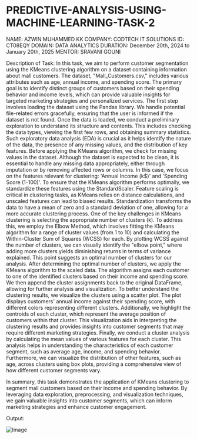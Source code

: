 # PREDICTIVE-ANALYSIS-USING-MACHINE-LEARNING-TASK-2
NAME: AZWIN MUHAMMED KK
COMPANY: CODTECH IT SOLUTIONS
ID: CT08EQY 
DOMAIN: DATA ANALYTICS 
DURATION: December 20th, 2024 to January 20th, 2025
MENTOR: SRAVANI GOUNI

Description of Task:
In this task, we aim to perform customer segmentation using the KMeans clustering algorithm on a dataset containing information about mall customers. The dataset, "Mall_Customers.csv," includes various attributes such as age, annual income, and spending score. The primary goal is to identify distinct groups of customers based on their spending behavior and income levels, which can provide valuable insights for targeted marketing strategies and personalized services.
The first step involves loading the dataset using the Pandas library. We handle potential file-related errors gracefully, ensuring that the user is informed if the dataset is not found. Once the data is loaded, we conduct a preliminary exploration to understand its structure and contents. This includes checking the data types, viewing the first few rows, and obtaining summary statistics. Such exploratory data analysis (EDA) is crucial as it helps identify the nature of the data, the presence of any missing values, and the distribution of key features.
Before applying the KMeans algorithm, we check for missing values in the dataset. Although the dataset is expected to be clean, it is essential to handle any missing data appropriately, either through imputation or by removing affected rows or columns. In this case, we focus on the features relevant for clustering: 'Annual Income (k$)' and 'Spending Score (1-100)'.
To ensure that the KMeans algorithm performs optimally, we standardize these features using the StandardScaler. Feature scaling is critical in clustering tasks, as KMeans relies on distance calculations, and unscaled features can lead to biased results. Standardization transforms the data to have a mean of zero and a standard deviation of one, allowing for a more accurate clustering process.
One of the key challenges in KMeans clustering is selecting the appropriate number of clusters (k). To address this, we employ the Elbow Method, which involves fitting the KMeans algorithm for a range of cluster values (from 1 to 10) and calculating the Within-Cluster Sum of Squares (WCSS) for each. By plotting WCSS against the number of clusters, we can visually identify the "elbow point," where adding more clusters yields diminishing returns in terms of variance explained. This point suggests an optimal number of clusters for our analysis.
After determining the optimal number of clusters, we apply the KMeans algorithm to the scaled data. The algorithm assigns each customer to one of the identified clusters based on their income and spending score. We then append the cluster assignments back to the original DataFrame, allowing for further analysis and visualization.
To better understand the clustering results, we visualize the clusters using a scatter plot. The plot displays customers' annual income against their spending score, with different colors representing different clusters. Additionally, we highlight the centroids of each cluster, which represent the average position of customers within that cluster. This visualization aids in interpreting the clustering results and provides insights into customer segments that may require different marketing strategies.
Finally, we conduct a cluster analysis by calculating the mean values of various features for each cluster. This analysis helps in understanding the characteristics of each customer segment, such as average age, income, and spending behavior. Furthermore, we can visualize the distribution of other features, such as age, across clusters using box plots, providing a comprehensive view of how different customer segments vary.

In summary, this task demonstrates the application of KMeans clustering to segment mall customers based on their income and spending behavior. By leveraging data exploration, preprocessing, and visualization techniques, we gain valuable insights into customer segments, which can inform marketing strategies and enhance customer engagement.

Output:

![Image](https://github.com/user-attachments/assets/60f212ae-78cf-4771-a1eb-7147cfeccc6d)
